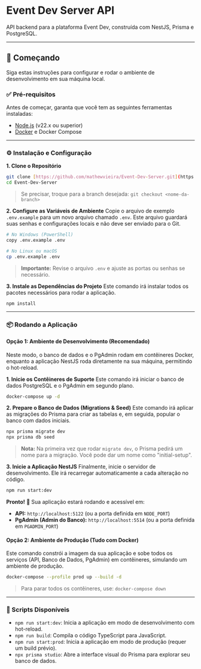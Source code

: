 # Event Dev Server API

API backend para a plataforma Event Dev, construída com NestJS, Prisma e PostgreSQL.

---

## 🚀 Começando

Siga estas instruções para configurar e rodar o ambiente de desenvolvimento em sua máquina local.

### ✅ Pré-requisitos

Antes de começar, garanta que você tem as seguintes ferramentas instaladas:
* [Node.js](https://nodejs.org/) (v22.x ou superior)
* [Docker](https://www.docker.com/products/docker-desktop/) e Docker Compose

---

### ⚙️ Instalação e Configuração

**1. Clone o Repositório**
```bash
git clone [https://github.com/mathewvieira/Event-Dev-Server.git](https://github.com/mathewvieira/Event-Dev-Server.git)
cd Event-Dev-Server
```
> Se precisar, troque para a branch desejada: `git checkout <nome-da-branch>`

**2. Configure as Variáveis de Ambiente**
Copie o arquivo de exemplo `.env.example` para um novo arquivo chamado `.env`. Este arquivo guardará suas senhas e configurações locais e não deve ser enviado para o Git.

```bash
# No Windows (PowerShell)
copy .env.example .env

# No Linux ou macOS
cp .env.example .env
```
> **Importante:** Revise o arquivo `.env` e ajuste as portas ou senhas se necessário.

**3. Instale as Dependências do Projeto**
Este comando irá instalar todos os pacotes necessários para rodar a aplicação.
```bash
npm install
```

---

### 📦 Rodando a Aplicação

#### Opção 1: Ambiente de Desenvolvimento (Recomendado)
Neste modo, o banco de dados e o PgAdmin rodam em contêineres Docker, enquanto a aplicação NestJS roda diretamente na sua máquina, permitindo o hot-reload.

**1. Inicie os Contêineres de Suporte**
Este comando irá iniciar o banco de dados PostgreSQL e o PgAdmin em segundo plano.
```bash
docker-compose up -d
```

**2. Prepare o Banco de Dados (Migrations & Seed)**
Este comando irá aplicar as migrações do Prisma para criar as tabelas e, em seguida, popular o banco com dados iniciais.
```bash
npx prisma migrate dev
npx prisma db seed
```
> **Nota:** Na primeira vez que rodar `migrate dev`, o Prisma pedirá um nome para a migração. Você pode dar um nome como "initial-setup".

**3. Inicie a Aplicação NestJS**
Finalmente, inicie o servidor de desenvolvimento. Ele irá recarregar automaticamente a cada alteração no código.
```bash
npm run start:dev
```

**Pronto!** 🎉 Sua aplicação estará rodando e acessível em:
* **API:** `http://localhost:5122` (ou a porta definida em `NODE_PORT`)
* **PgAdmin (Admin do Banco):** `http://localhost:5514` (ou a porta definida em `PGADMIN_PORT`)

#### Opção 2: Ambiente de Produção (Tudo com Docker)
Este comando constrói a imagem da sua aplicação e sobe todos os serviços (API, Banco de Dados, PgAdmin) em contêineres, simulando um ambiente de produção.

```bash
docker-compose --profile prod up --build -d
```
> Para parar todos os contêineres, use: `docker-compose down`

---

### 📜 Scripts Disponíveis

* `npm run start:dev`: Inicia a aplicação em modo de desenvolvimento com hot-reload.
* `npm run build`: Compila o código TypeScript para JavaScript.
* `npm run start:prod`: Inicia a aplicação em modo de produção (requer um build prévio).
* `npx prisma studio`: Abre a interface visual do Prisma para explorar seu banco de dados.
